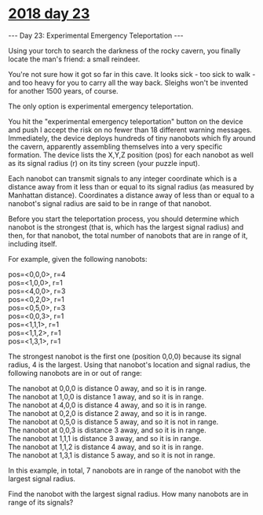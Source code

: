 # [2018 day 23](https://adventofcode.com/2018/day/23)

--- Day 23: Experimental Emergency Teleportation ---

Using your torch to search the darkness of the rocky cavern, you finally locate the man's friend: a small reindeer.



You're not sure how it got so far in this cave.  It looks sick - too sick to walk - and too heavy for you to carry all the way back.  Sleighs won't be invented for another 1500 years, of course.



The only option is experimental emergency teleportation.



You hit the "experimental emergency teleportation" button on the device and push I accept the risk on no fewer than 18 different warning messages. Immediately, the device deploys hundreds of tiny nanobots which fly around the cavern, apparently assembling themselves into a very specific formation. The device lists the X,Y,Z position (pos) for each nanobot as well as its signal radius (r) on its tiny screen (your puzzle input).



Each nanobot can transmit signals to any integer coordinate which is a distance away from it less than or equal to its signal radius (as measured by Manhattan distance). Coordinates a distance away of less than or equal to a nanobot's signal radius are said to be in range of that nanobot.



Before you start the teleportation process, you should determine which nanobot is the strongest (that is, which has the largest signal radius) and then, for that nanobot, the total number of nanobots that are in range of it, including itself.



For example, given the following nanobots:



pos=<0,0,0>, r=4\
pos=<1,0,0>, r=1\
pos=<4,0,0>, r=3\
pos=<0,2,0>, r=1\
pos=<0,5,0>, r=3\
pos=<0,0,3>, r=1\
pos=<1,1,1>, r=1\
pos=<1,1,2>, r=1\
pos=<1,3,1>, r=1



The strongest nanobot is the first one (position 0,0,0) because its signal radius, 4 is the largest. Using that nanobot's location and signal radius, the following nanobots are in or out of range:



The nanobot at 0,0,0 is distance 0 away, and so it is in range.\
The nanobot at 1,0,0 is distance 1 away, and so it is in range.\
The nanobot at 4,0,0 is distance 4 away, and so it is in range.\
The nanobot at 0,2,0 is distance 2 away, and so it is in range.\
The nanobot at 0,5,0 is distance 5 away, and so it is not in range.\
The nanobot at 0,0,3 is distance 3 away, and so it is in range.\
The nanobot at 1,1,1 is distance 3 away, and so it is in range.\
The nanobot at 1,1,2 is distance 4 away, and so it is in range.\
The nanobot at 1,3,1 is distance 5 away, and so it is not in range.



In this example, in total, 7 nanobots are in range of the nanobot with the largest signal radius.



Find the nanobot with the largest signal radius.  How many nanobots are in range of its signals?



